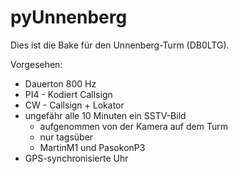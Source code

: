 pyUnnenberg
===========

Dies ist die Bake für den Unnenberg-Turm (DB0LTG).

Vorgesehen:
  * Dauerton 800 Hz
  * PI4 - Kodiert Callsign
  * CW - Callsign + Lokator
  * ungefähr alle 10 Minuten ein SSTV-Bild
    * aufgenommen von der Kamera auf dem Turm
    * nur tagsüber
    * MartinM1 und PasokonP3
  * GPS-synchronisierte Uhr
